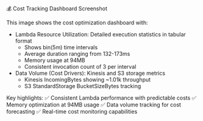 💰 Cost Tracking Dashboard Screenshot

This image shows the cost optimization dashboard with:
- Lambda Resource Utilization: Detailed execution statistics in tabular format
  - Shows bin(5m) time intervals
  - Average duration ranging from 132-173ms
  - Memory usage at 94MB
  - Consistent invocation count of 3 per interval
- Data Volume (Cost Drivers): Kinesis and S3 storage metrics
  - Kinesis IncomingBytes showing ~1.01k throughput
  - S3 StandardStorage BucketSizeBytes tracking

Key highlights:
✅ Consistent Lambda performance with predictable costs
✅ Memory optimization at 94MB usage
✅ Data volume tracking for cost forecasting
✅ Real-time cost monitoring capabilities
